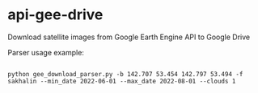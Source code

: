 # api-gee-drive
Download satellite images from Google Earth Engine API to Google Drive

Parser usage example:
<pre><code>
python gee_download_parser.py -b 142.707 53.454 142.797 53.494 -f sakhalin --min_date 2022-06-01 --max_date 2022-08-01 --clouds 1
<code><pre>

